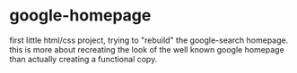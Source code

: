 # google-homepage
first little html/css project, trying to "rebuild" the google-search homepage.
this is more about recreating the look of the well known google homepage than actually creating a functional copy.
